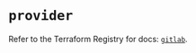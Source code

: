 # `provider`

Refer to the Terraform Registry for docs: [`gitlab`](https://registry.terraform.io/providers/gitlabhq/gitlab/17.8.0/docs).
